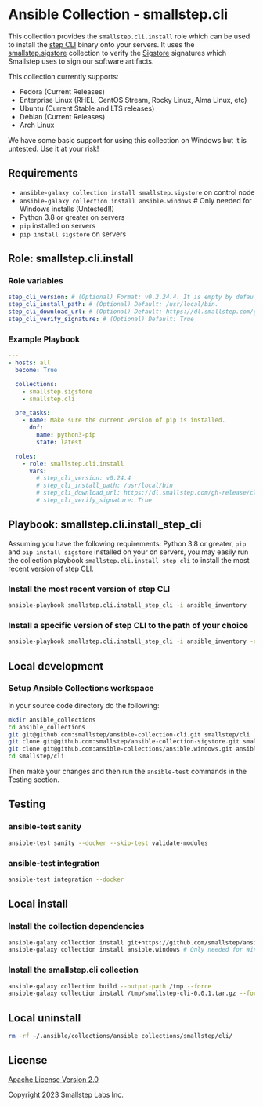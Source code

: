 # Ansible Collection - smallstep.cli

This collection provides the `smallstep.cli.install` role which can be used to install the [step CLI](https://github.com/smallstep/cli) binary onto your servers. It uses the [smallstep.sigstore](https://github.com/smallstep/ansible-collection-sigstore) collection to verify the [Sigstore](https://sigstore.dev/) signatures which Smallstep uses to sign our software artifacts.

This collection currently supports:

* Fedora (Current Releases)
* Enterprise Linux (RHEL, CentOS Stream, Rocky Linux, Alma Linux, etc)
* Ubuntu (Current Stable and LTS releases)
* Debian (Current Releases)
* Arch Linux

We have some basic support for using this collection on Windows but it is untested. Use it at your risk!

## Requirements

* `ansible-galaxy collection install smallstep.sigstore` on control node
* `ansible-galaxy collection install ansible.windows` # Only needed for Windows installs (Untested!!)
* Python 3.8 or greater on servers
* `pip` installed on servers
* `pip install sigstore` on servers

## Role: smallstep.cli.install

### Role variables

```yaml
step_cli_version: # (Optional) Format: v0.2.24.4. It is empty by default. If it is left empty, the role will query GitHub's API to find the latest release.
step_cli_install_path: # (Optional) Default: /usr/local/bin.
step_cli_download_url: # (Optional) Default: https://dl.smallstep.com/gh-release/cli/gh-release-header
step_cli_verify_signature: # (Optional) Default: True
```

### Example Playbook

```yaml
---
- hosts: all
  become: True

  collections:
    - smallstep.sigstore
    - smallstep.cli

  pre_tasks:
    - name: Make sure the current version of pip is installed.
      dnf:
        name: python3-pip
        state: latest

  roles:
    - role: smallstep.cli.install
      vars:
        # step_cli_version: v0.24.4
        # step_cli_install_path: /usr/local/bin
        # step_cli_download_url: https://dl.smallstep.com/gh-release/cli/gh-release-header
        # step_cli_verify_signature: True
```

## Playbook: smallstep.cli.install_step_cli

Assuming you have the following requirements: Python 3.8 or greater, `pip` and `pip install sigstore` installed on your on servers, you may easily run the collection playbook `smallstep.cli.install_step_cli` to install the most recent version of step CLI.

### Install the most recent version of step CLI

```bash
ansible-playbook smallstep.cli.install_step_cli -i ansible_inventory
```

### Install a specific version of step CLI to the path of your choice

```bash
ansible-playbook smallstep.cli.install_step_cli -i ansible_inventory -e "step_cli_version=v0.24.4" -e "step_cli_install_path=/usr/bin"
```

## Local development

### Setup Ansible Collections workspace

In your source code directory do the following:

```bash
mkdir ansible_collections
cd ansible_collections
git git@github.com:smallstep/ansible-collection-cli.git smallstep/cli
git clone git@github.com:smallstep/ansible-collection-sigstore.git smallstep/sigstore
git clone git@github.com:ansible-collections/ansible.windows.git ansible/windows
cd smallstep/cli
```

Then make your changes and then run the `ansible-test` commands in the Testing section.

## Testing

### ansible-test sanity

```bash
ansible-test sanity --docker --skip-test validate-modules
```

### ansible-test integration

```bash
ansible-test integration --docker
```

## Local install

### Install the collection dependencies

```bash
ansible-galaxy collection install git+https://github.com/smallstep/ansible-collection-sigstore.git
ansible-galaxy collection install ansible.windows # Only needed for Windows installs (Untested!!)
```

### Install the smallstep.cli collection

```bash
ansible-galaxy collection build --output-path /tmp --force
ansible-galaxy collection install /tmp/smallstep-cli-0.0.1.tar.gz --force
```

## Local uninstall

```bash
rm -rf ~/.ansible/collections/ansible_collections/smallstep/cli/
```

## License

[Apache License Version 2.0](http://www.apache.org/licenses/LICENSE-2.0)

Copyright 2023 Smallstep Labs Inc.
